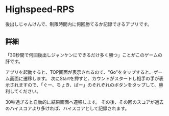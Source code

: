 # Highspeed-RPS
後出しじゃんけんで、制限時間内に何回勝てるか記録できるアプリです。

## 詳細
「30秒間で何回後出しジャンケンにできるだけ多く勝つ」ことがこのゲームの肝です。

アプリを起動すると、TOP画面が表示されるので、"Go"をタップすると、ゲーム画面に遷移します。
次にStartを押すと、カウントがスタートし相手の手が表示されますので、「ぐー、ちょき、ぱー」のそれぞれのボタンをタップして、勝利してください。

30秒過ぎると自動的に結果画面へ遷移します。
その後、その回のスコアが過去のハイスコアより多ければ、ハイスコアとして記録されます。
